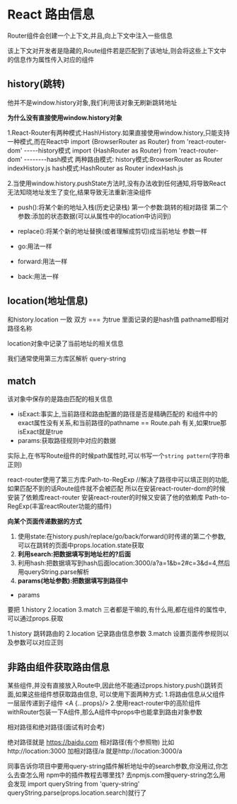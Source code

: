 # React 路由信息



Router组件会创建一个上下文,并且,向上下文中注入一些信息

该上下文对开发者是隐藏的,Route组件若是匹配到了该地址,则会将这些上下文中的信息作为属性传入对应的组件

## history(跳转)

他并不是window.history对象,我们利用该对象无刷新跳转地址

**为什么没有直接使用window.history对象**

1.React-Router有两种模式:Hash\History.如果直接使用window.history,只能支持一种模式,而在React中
import {BrowserRouter as Router} from 'react-router-dom' -----history模式
import {HashRouter as Router} from 'react-router-dom' --------hash模式
两种路由模式:
history模式:BrowserRouter as Router indexHistory.js
hash模式:HashRouter as Router indexHash.js

2.当使用window.history.pushState方法时,没有办法收到任何通知,将导致React无法知晓地址发生了变化,结果导致无法重新渲染组件

- push():将某个新的地址入栈(历史记录栈)
第一个参数:跳转的相对路径
第二个参数:添加的状态数据(可以从属性中的location中访问到)

- replace():将某个新的地址替换(或者理解成剪切)成当前地址
参数一样

- go:用法一样
- forward:用法一样
- back:用法一样

## location(地址信息)

和history.location 一致 双方 === 为true
里面记录的是hash值
pathname即相对路径名称

location对象中记录了当前地址的相关信息

我们通常使用第三方库区解析 query-string

## match

该对象中保存的是路由匹配的相关信息

- isExact:事实上,当前路径和路由配置的路径是否是精确匹配的
和<Route path="/sub" exact>组件中的exact属性没有关系,和当前路径的pathname == Route.pah 有关,如果true那isExact就是true
- params:获取路径规则中对应的数据

实际上,在书写Route组件的时候path属性时,可以书写一个`` string pattern ``(字符串正则)

react-router使用了第三方库:Path-to-RegExp //解决了路径中可以填正则的功能,如果匹配不到的话Route组件就不会被匹配
所以在安装react-router-dom的时候安装了依赖库react-router
安装react-router的时候又安装了他的依赖库 Path-to-RegExp(丰富reactRouter功能的插件)

**向某个页面传递数据的方式**

1. 使用state:在history.push/replace/go/back/forward()时传递的第二个参数,可以在跳转的页面中props.location.state获取
2. **利用search:把数据填写到地址栏的?后面**
3. 利用hash:把数据填写到hash后面location:3000/a?a=1&b=2#c=3&d=4,然后用queryString.parse解析
4. **params(地址参数):把数据填写到路径中**

- params

要把 
1.history 
2.location
3.match
三者都是干嘛的,有什么用,都在组件的属性中,可以通过props.获取

1.history 跳转路由的
2.location 记录路由信息参数
3.match 设置页面传参规则以及参数可以对应正则

## 非路由组件获取路由信息

某些组件,并没有直接放入Route中,因此他不能通过props.history.push()跳转页面,如果这些组件想获取路由信息,
可以使用下面两种方式:
1.将路由信息从父组件一层层传递到子组件 <A {...props}/>
2.使用react-router中的高阶组件withRouter包装一下A组件,那么A组件中props中也能拿到路由对象参数

相对路径和绝对路径(面试有时会考)

绝对路径就是
https://baidu.com
相对路径(有个参照物)
比如http://location:3000
加相对路径/a
就是http://location:3000/a


同事告诉你项目中要用query-string插件解析地址中的search参数,你没用过,你怎么去查怎么用
npm中的插件教程去哪里找?
去npmjs.com搜query-string怎么用
会发现
import queryString from 'query-string'
queryString.parse(props.location.search)就行了


